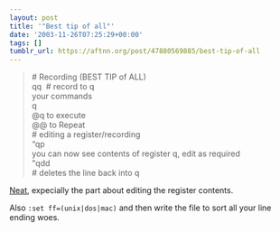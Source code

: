 ```yaml
---
layout: post
title: '"Best tip of all"'
date: '2003-11-26T07:25:29+00:00'
tags: []
tumblr_url: https://aftnn.org/post/47880569885/best-tip-of-all
---
```

<blockquote># Recording (BEST TIP of ALL)<br/>
qq  # record to q<br/>
your commands<br/>
q<br/>
@q to execute<br/>
@@ to Repeat<br/>
# editing a register/recording<br/>
&ldquo;qp<br/>
you can now see contents of register q, edit as required<br/>
&quot;qdd<br/>
# deletes the line back into q</blockquote>
<p><a href="http://www.vim.org/tips/tip.php?tip_id=305">Neat</a>, expecially the part about editing the register contents.</p>
<p>Also <code>:set ff=(unix|dos|mac)</code> and then write the file to sort all your line ending woes.</p>
